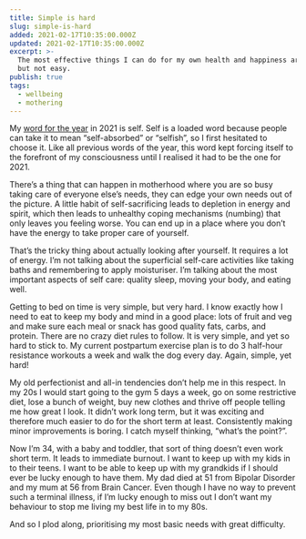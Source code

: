```yaml
---
title: Simple is hard
slug: simple-is-hard
added: 2021-02-17T10:35:00.000Z
updated: 2021-02-17T10:35:00.000Z
excerpt: >-
  The most effective things I can do for my own health and happiness are simple
  but not easy.
publish: true
tags:
  - wellbeing
  - mothering
---
```


My [word for the year](https://mountainmodernlife.com/word-of-the-year/) in 2021 is self. Self is a loaded word because people can take it to mean “self-absorbed” or “selfish”, so I first hesitated to choose it. Like all previous words of the year, this word kept forcing itself to the forefront of my consciousness until I realised it had to be the one for 2021.

There’s a thing that can happen in motherhood where you are so busy taking care of everyone else’s needs, they can edge your own needs out of the picture. A little habit of self-sacrificing leads to depletion in energy and spirit, which then leads to unhealthy coping mechanisms (numbing) that only leaves you feeling worse. You can end up in a place where you don’t have the energy to take proper care of yourself.

That’s the tricky thing about actually looking after yourself. It requires a lot of energy. I’m not talking about the superficial self-care activities like taking baths and remembering to apply moisturiser. I’m talking about the most important aspects of self care: quality sleep, moving your body, and eating well.

Getting to bed on time is very simple, but very hard. I know exactly how I need to eat to keep my body and mind in a good place: lots of fruit and veg and make sure each meal or snack has good quality fats, carbs, and protein. There are no crazy diet rules to follow. It is very simple, and yet so hard to stick to. My current postpartum exercise plan is to do 3 half-hour resistance workouts a week and walk the dog every day. Again, simple, yet hard!

My old perfectionist and all-in tendencies don’t help me in this respect. In my 20s I would start going to the gym 5 days a week, go on some restrictive diet, lose a bunch of weight, buy new clothes and thrive off people telling me how great I look. It didn’t work long term, but it was exciting and therefore much easier to do for the short term at least. Consistently making minor improvements is boring. I catch myself thinking, “what’s the point?”.

Now I’m 34, with a baby and toddler, that sort of thing doesn’t even work short term. It leads to immediate burnout. I want to keep up with my kids in to their teens. I want to be able to keep up with my grandkids if I should ever be lucky enough to have them. My dad died at 51 from Bipolar Disorder and my mum at 56 from Brain Cancer. Even though I have no way to prevent such a terminal illness, if I’m lucky enough to miss out I don’t want my behaviour to stop me living my best life in to my 80s.

And so I plod along, prioritising my most basic needs with great difficulty.
